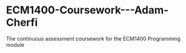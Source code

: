 # ECM1400-Coursework---Adam-Cherfi
The continuous assessment coursework for the ECM1400 Programming module
